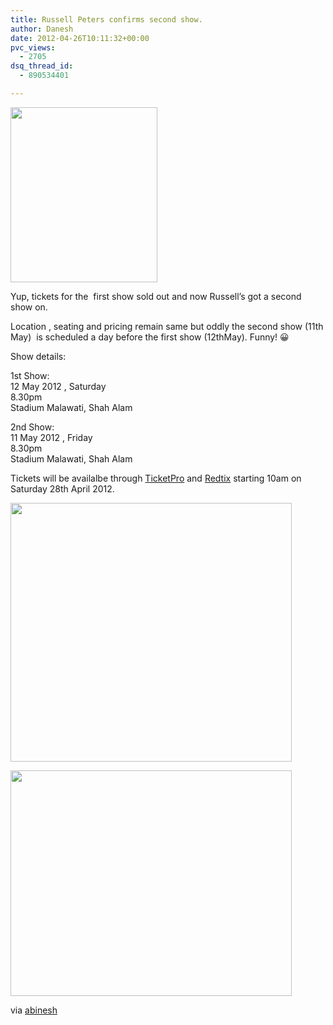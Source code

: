 ```yaml
---
title: Russell Peters confirms second show.
author: Danesh
date: 2012-04-26T10:11:32+00:00
pvc_views:
  - 2705
dsq_thread_id:
  - 890534401

---
```

[<img loading="lazy" class="alignnone size-full wp-image-2452" title="235_peters" src="/wp-content/uploads/2012/04/235_peters.jpg" alt="" width="235" height="280" />][1]

Yup, tickets for the  first show sold out and now Russell&#8217;s got a second show on.

Location , seating and pricing remain same but oddly the second show (11th May)  is scheduled a day before the first show (12thMay). Funny! 😀

Show details:

1st Show:  
12 May 2012 , Saturday  
8.30pm  
Stadium Malawati, Shah Alam

2nd Show:  
11 May 2012 , Friday  
8.30pm  
Stadium Malawati, Shah Alam

Tickets will be availalbe through [TicketPro][2] and [Redtix][3] starting 10am on Saturday 28th April 2012.<!--more-->

[<img loading="lazy" class="alignnone size-medium wp-image-2450" title="844852_515424_price_table" src="/wp-content/uploads/2012/04/844852_515424_price_table-450x414.jpg" alt="" width="450" height="414" srcset="/wp-content/uploads/2012/04/844852_515424_price_table-450x414.jpg 450w, /wp-content/uploads/2012/04/844852_515424_price_table.jpg 593w" sizes="(max-width: 450px) 100vw, 450px" />][4]

[<img loading="lazy" class="alignnone size-medium wp-image-2451" title="844854_515425_venue_layout" src="/wp-content/uploads/2012/04/844854_515425_venue_layout-450x361.jpg" alt="" width="450" height="361" srcset="/wp-content/uploads/2012/04/844854_515425_venue_layout-450x361.jpg 450w, /wp-content/uploads/2012/04/844854_515425_venue_layout.jpg 699w" sizes="(max-width: 450px) 100vw, 450px" />][5]

via [abinesh][6]

 [1]: /wp-content/uploads/2012/04/235_peters.jpg
 [2]: http://www.ticketpro.com.my/jnp/home/index.html
 [3]: http://redtix.airasia.com/
 [4]: /wp-content/uploads/2012/04/844852_515424_price_table.jpg
 [5]: /wp-content/uploads/2012/04/844854_515425_venue_layout.jpg
 [6]: http://www.abinesh.com/delirium/posts/russell-peters-2nd-malaysia-show-ticket-details/?utm_source=feedburner&utm_medium=feed&utm_campaign=Feed%3A+abinesh+%28abinesh.com%29